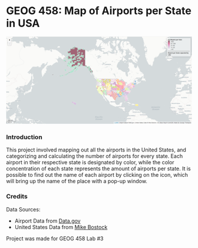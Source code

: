 # GEOG 458: Map of Airports per State in USA

![Example](/img/airport_map.png)

### Introduction

This project involved mapping out all the airports in the United States, and categorizing and calculating the number of airports for every state. Each airport in their respective state is designated by color, while the color concentration of each state represents the amount of airports per state. It is possible to find out the name of each airport by clicking on the icon, which will bring up the name of the place with a pop-up window.

### Credits

Data Sources:
- Airport Data from [Data.gov](https://catalog.data.gov/dataset/usgs-small-scale-dataset-airports-of-the-united-states-201207-shapefile.)
- United States Data from [Mike Bostock](https://bost.ocks.org/mike/)

Project was made for GEOG 458 Lab #3
